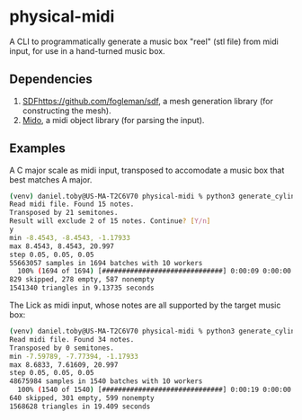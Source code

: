 # physical-midi
A CLI to programmatically generate a music box "reel" (stl file) from midi input, for use in a hand-turned music box.

## Dependencies
1. [SDF](https://github.com/fogleman/sdf)https://github.com/fogleman/sdf, a mesh generation library (for constructing the mesh).
2. [Mido]([url](https://mido.readthedocs.io/en/stable/)https://mido.readthedocs.io/en/stable/), a midi object library (for parsing the input).

## Examples
A C major scale as midi input, transposed to accomodate a music box that best matches A major.
```bash
(venv) daniel.toby@US-MA-T2C6V70 physical-midi % python3 generate_cylinder.py -m examples/C-natural_major.mid -f result.stl
Read midi file. Found 15 notes.
Transposed by 21 semitones.
Result will exclude 2 of 15 notes. Continue? [Y/n]
y
min -8.4543, -8.4543, -1.17933
max 8.4543, 8.4543, 20.997
step 0.05, 0.05, 0.05
55663057 samples in 1694 batches with 10 workers
  100% (1694 of 1694) [##############################] 0:00:09 0:00:00    
829 skipped, 278 empty, 587 nonempty
1541340 triangles in 9.13735 seconds
```


The Lick as midi input, whose notes are all supported by the target music box:
```bash
(venv) daniel.toby@US-MA-T2C6V70 physical-midi % python3 generate_cylinder.py -m examples/the_licc.midi -f result.stl
Read midi file. Found 34 notes.
Transposed by 0 semitones.
min -7.59789, -7.77394, -1.17933
max 8.6833, 7.61609, 20.997
step 0.05, 0.05, 0.05
48675984 samples in 1540 batches with 10 workers
  100% (1540 of 1540) [##############################] 0:00:19 0:00:00    
640 skipped, 301 empty, 599 nonempty
1568628 triangles in 19.409 seconds
```
